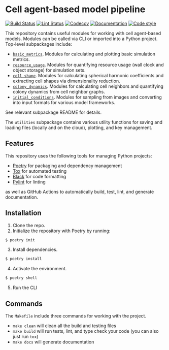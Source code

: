 # Cell agent-based model pipeline

[![Build Status](https://github.com/allen-cell-animated/cell-abm-pipeline/actions/workflows/build.yml/badge.svg)](https://github.com/allen-cell-animated/cell-abm-pipeline/actions/workflows/build.yml)
[![Lint Status](https://github.com/allen-cell-animated/cell-abm-pipeline/actions/workflows/lint.yml/badge.svg)](https://github.com/allen-cell-animated/cell-abm-pipeline/actions/workflows/lint.yml)
[![Codecov](https://codecov.io/gh/allen-cell-animated/cell-abm-pipeline/branch/main/graph/badge.svg?token=1S5ZKVET7T)](https://codecov.io/gh/allen-cell-animated/cell-abm-pipeline)
[![Documentation](https://github.com/allen-cell-animated/cell-abm-pipeline/actions/workflows/documentation.yml/badge.svg)](https://allen-cell-animated.github.io/cell-abm-pipeline/)
[![Code style](https://img.shields.io/badge/code%20style-black-000000.svg)](https://github.com/psf/black)

This repository contains useful modules for working with cell agent-based models.
Modules can be called via CLI or imported into a Python project.
Top-level subpackages include:

- [`basic_metrics`](src/cell_abm_pipeline/basic_metrics/README.md). Modules for calculating and plotting basic simulation metrics.
- [`resource_usage`](src/cell_abm_pipeline/resource_usage/README.md). Modules for quantifying resource usage (wall clock and object storage) for simulation sets.
- [`cell_shape`](src/cell_abm_pipeline/cell_shape/README.md). Modules for calculating spherical harmonic coefficients and extracting cell shapes via dimensionality reduction.
- [`colony_dynamics`](src/cell_abm_pipeline/colony_dynamics/README.md). Modules for calculating cell neighbors and quantifying colony dynamics from cell neighbor graphs.
- [`initial_conditions`](src/cell_abm_pipeline/initial_conditions/README.md). Modules for sampling from images and converting into input formats for various model frameworks.

See relevant subpackage README for details.

The `utilities` subpackage contains various utility functions for saving and loading files (locally and on the cloud), plotting, and key management.

## Features

This repository uses the following tools for managing Python projects:

- [Poetry](https://python-poetry.org/) for packaging and dependency management
- [Tox](https://tox.readthedocs.io/en/latest/) for automated testing
- [Black](https://black.readthedocs.io/en/stable/) for code formatting
- [Pylint](https://www.pylint.org/) for linting

as well as GitHub Actions to automatically build, test, lint, and generate documentation.

## Installation

1. Clone the repo.
2. Initialize the repository with Poetry by running:

```bash
$ poetry init
```

3. Install dependencies.

```bash
$ poetry install
```

4. Activate the environment.

```bash
$ poetry shell
```

5. Run the CLI

## Commands

The `Makefile` include three commands for working with the project.

- `make clean` will clean all the build and testing files
- `make build` will run tests, lint, and type check your code (you can also just run `tox`)
- `make docs` will generate documentation
